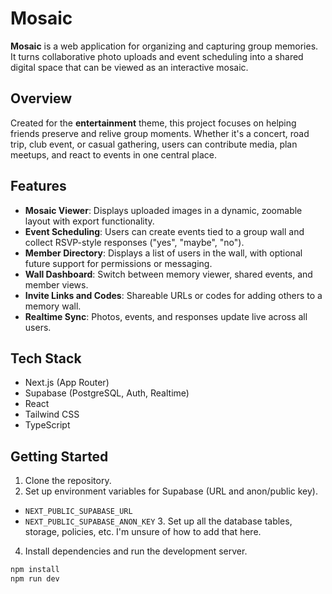 # Mosaic

**Mosaic** is a web application for organizing and capturing group memories. It turns collaborative photo uploads and event scheduling into a shared digital space that can be viewed as an interactive mosaic.

## Overview

Created for the **entertainment** theme, this project focuses on helping friends preserve and relive group moments. Whether it's a concert, road trip, club event, or casual gathering, users can contribute media, plan meetups, and react to events in one central place.

## Features

- **Mosaic Viewer**: Displays uploaded images in a dynamic, zoomable layout with export functionality.
- **Event Scheduling**: Users can create events tied to a group wall and collect RSVP-style responses ("yes", "maybe", "no").
- **Member Directory**: Displays a list of users in the wall, with optional future support for permissions or messaging.
- **Wall Dashboard**: Switch between memory viewer, shared events, and member views.
- **Invite Links and Codes**: Shareable URLs or codes for adding others to a memory wall.
- **Realtime Sync**: Photos, events, and responses update live across all users.

## Tech Stack

- Next.js (App Router)
- Supabase (PostgreSQL, Auth, Realtime)
- React
- Tailwind CSS
- TypeScript

## Getting Started

1. Clone the repository.
2. Set up environment variables for Supabase (URL and anon/public key).
  - ``NEXT_PUBLIC_SUPABASE_URL``
- ``NEXT_PUBLIC_SUPABASE_ANON_KEY``
  3. Set up all the database tables, storage, policies, etc. I'm unsure of how to add that here.
4. Install dependencies and run the development server.

```bash
npm install
npm run dev
